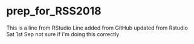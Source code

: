 # prep_for_RSS2018
This is a line from RStudio
Line added from GitHub
updated from Rstudio Sat 1st Sep
not sure if i'm doing this correctly